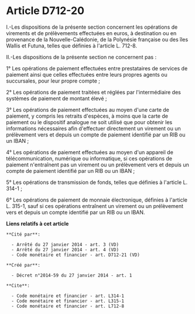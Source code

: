 # Article D712-20

I.-Les dispositions de la présente section concernent les opérations de virements et de prélèvements effectuées en euros, à
destination ou en provenance de la Nouvelle-Calédonie, de la Polynésie française ou des îles Wallis et Futuna, telles que
définies à l'article L. 712-8. 

II.-Les dispositions de la présente section ne concernent pas : 

1° Les opérations de paiement effectuées entre prestataires de services de paiement ainsi que celles effectuées entre leurs
propres agents ou succursales, pour leur propre compte ; 

2° Les opérations de paiement traitées et réglées par l'intermédiaire des systèmes de paiement de montant élevé ; 

3° Les opérations de paiement effectuées au moyen d'une carte de paiement, y compris les retraits d'espèces, à moins que la
carte de paiement ou le dispositif analogue ne soit utilisé que pour obtenir les informations nécessaires afin d'effectuer
directement un virement ou un prélèvement vers et depuis un compte de paiement identifié par un RIB ou un IBAN ; 

4° Les opérations de paiement effectuées au moyen d'un appareil de télécommunication, numérique ou informatique, si ces
opérations de paiement n'entraînent pas un virement ou un prélèvement vers et depuis un compte de paiement identifié par un
RIB ou un IBAN ; 

5° Les opérations de transmission de fonds, telles que définies à l'article L. 314-1 ; 

6° Les opérations de paiement de monnaie électronique, définies à l'article L. 315-1, sauf si ces opérations entraînent un
virement ou un prélèvement vers et depuis un compte identifié par un RIB ou un IBAN.

**Liens relatifs à cet article**

	**Cité par**:

	  - Arrêté du 27 janvier 2014 - art. 3 (VD)
	  - Arrêté du 27 janvier 2014 - art. 4 (VD)
	  - Code monétaire et financier - art. D712-21 (VD)

	**Créé par**:

	  - Décret n°2014-59 du 27 janvier 2014 - art. 1

	**Cite**:

	  - Code monétaire et financier - art. L314-1
	  - Code monétaire et financier - art. L315-1
	  - Code monétaire et financier - art. L712-8
